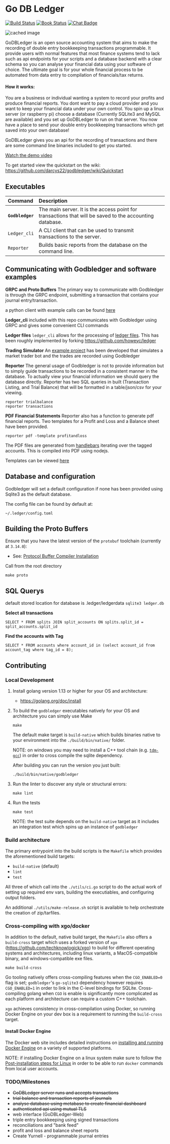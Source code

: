 # Go DB Ledger

[![Build Status]][Build Link] [![Book Status]][Book Link] [![Chat Badge]][Chat Link]

[Build Status]: https://travis-ci.com/darcys22/godbledger.svg?branch=dev
[Build Link]: https://github.com/darcys22/godbledger/actions
[Chat Badge]: https://img.shields.io/badge/chat-discord-%237289da
[Chat Link]: https://discord.gg/xHFufYC
[Book Status]:https://img.shields.io/badge/user--docs-master-informational
[Book Link]: https://github.com/darcys22/godbledger/wiki

![cached image](http://www.plantuml.com/plantuml/proxy?src=https://raw.github.com/darcys22/godbledger/master/src/doc/architecture.puml)

GoDBLedger is an open source accounting system that aims to make the recording of double entry bookkeeping transactions programmable. It provide users with normal features that most finance systems tend to lack such as api endpoints for your scripts and a database backend with a clear schema so you can analyse your financial data using your software of choice. The ultimate goal is for your whole financial process to be automated from data entry to compilation of financials/tax returns.


#### How it works:
You are a business or individual wanting a system to record your profits and produce financial reports. You dont want to pay a cloud provider and you want to keep your financial data under your own control. You spin up a linux server (or raspberry pi) choose a database (Currently SQLite3 and MySQL are available) and you set up GoDBLedger to run on that server. You now have a place to send your double entry bookkeeping transactions which get saved into your own database! 

GoDBLedger gives you an api for the recording of transactions and there are  some command line binaries included to get you started.

[Watch the demo video](https://youtu.be/svyw9EOZuuc)

To get started view the quickstart on the wiki:
https://github.com/darcys22/godbledger/wiki/Quickstart


## Executables

| Command| Description |
| :----------------- | :---------------------------------------------------------------------------------------------------------| 
| **`Godbledger`**    | The main server. It is the access point for transactions that will be saved to the accounting database. |
| `Ledger_cli`     | A CLI client that can be used to transmit transactions to the server.                             |
| `Reporter`      | Builds basic reports from the database on the command line.                                             |

## Communicating with Godbledger and software examples

**GRPC and Proto Buffers**
The primary way to communicate with Godbledger is through the GRPC endpoint, submitting a transaction that contains your journal entry/transaction.

a python client with example calls can be found [here](https://github.com/darcys22/godbledger-pythonclient)

**Ledger_cli** included with this repo communicates with Godbledger using GRPC and gives some convenient CLI commands

**Ledger files** `ledger_cli` allows for the processing of [ledger files](https://www.ledger-cli.org/). This has been roughly implemented by forking https://github.com/howeyc/ledger

**Trading Simulator** 
An [example project](https://github.com/darcys22/Trading-Simulator) has been developed that simulates a market trader bot and the trades are recorded using Godbledger

**Reporter**
The general usage of Godbledger is not to provide information but to simply guide transactions to be recorded in a consistent manner in the database. To actually view your financial information we should query the database directly. Reporter has two SQL queries in built (Transaction Listing, and Trial Balance) that will be formatted in a table/json/csv for your viewing.

```
reporter trialbalance
reporter transactions
```

**PDF Financial Statements**
Reporter also has a function to generate pdf financial reports. Two templates for a Profit and Loss and a Balance sheet have been provided.

```
reporter pdf -template profitandloss
```

The PDF files are generated from [handlebars](https://handlebarsjs.com/) iterating over the tagged accounts. This is compiled into PDF using nodejs.

Templates can be viewed [here](https://github.com/darcys22/pdf-generator)

## Database and configuration

Godbledger will set a default configuration if none has been provided using Sqlite3 as the default database.

The config file can be found by default at:
```
~/.ledger/config.toml
```

## Building the Proto Buffers
Ensure that you have the latest version of the `protobuf` toolchain (currently at `3.14.0`):

- See: [Protocol Buffer Compiler Installation](https://grpc.io/docs/protoc-installation/)

Call from the root directory
```
make proto
```

## SQL Querys
default stored location for database is .ledger/ledgerdata `sqlite3 ledger.db`

**Select all transactions**
```
SELECT * FROM splits JOIN split_accounts ON splits.split_id = split_accounts.split_id

```

**Find the accounts with Tag**
```
SELECT * FROM accounts where account_id in (select account_id from account_tag where tag_id = 8);

```

## Contributing

### Local Development

1. Install golang version 1.13 or higher for your OS and architecture:

    - https://golang.org/doc/install

1. To build the `godbledger` executables natively for your OS and architecture you can simply use Make

    ```
    make
    ```

    The default make target is `build-native` which builds binaries native to your environment into the `./build/bin/native/` folder.

    NOTE: on windows you may need to install a C++ tool chain (e.g. [`tdm-gcc`](https://jmeubank.github.io/tdm-gcc/)) in order to cross compile the sqlite dependency.

    After building you can run the version you just built:

    ```
    ./build/bin/native/godbledger
    ```

1. Run the linter to discover any style or structural errors:

    ```
    make lint
    ```

1. Run the tests
   
    ```
    make test
    ```

    NOTE: the test suite depends on the `build-native` target as it includes an integration test which spins up an instance of `godbledger`

### Build architecture

The primary entrypoint into the build scripts is the `Makefile` which provides the aforementioned build targets:
- `build-native` (default)
- `lint`
- `test`

All three of which call into the `./utils/ci.go` script to do the actual work of setting up required env vars, building the executiables, and configuring output folders.

An additional `./utils/make-release.sh` script is available to help orchestrate the creation of zip/tarfiles.

### Cross-compiling with xgo/docker

In addition to the default, native build target, the `Makefile` also offers a `build-cross` target which uses a forked version of `xgo` (https://github.com/techknowlogick/xgo) to build for different operating systems and architectures, including linux variants, a MacOS-compatible binary, and windows-compatible exe files.

```
make build-cross
```

Go tooling natively offers cross-compiling features when the `CGO_ENABLED=0` flag is set; `godbledger`'s `go-sqlite3` dependency however requires `CGO_ENABLED=1` in order to link in the C-level bindings for SQLite.  Cross-compiling golang when `CGO` is enable is significantly more complicated as each platform and architecture can require a custom C++ toolchain.

`xgo` achieves consistency in cross-compilation using Docker, so running Docker Engine on your dev box is a requirement to running the `build-cross` target.

#### Install Docker Engine

The Docker web site includes detailed instructions on [installing and running Docker Engine](https://docs.docker.com/engine/install/) on a variety of supported platforms.

NOTE: if installing Docker Engine on a linux system make sure to follow the [Post-installation steps for Linux](https://docs.docker.com/engine/install/linux-postinstall/) in order to be able to run `docker` commands from local user accounts.

### TODO/Milestones
- ~~GoDBLedger server runs and accepts transactions~~
- ~~trial balance and transaction reports of journals~~
- ~~analyse database using metabase to create financial dashboard~~
- ~~authenticated api using mutual TLS~~
- web interface (GoDBLedger-Web)
- triple entry bookkeeping using signed transactions
- reconciliations and "bank feed"
- profit and loss and balance sheet reports
- Create Yurnell - programmable journal entries
